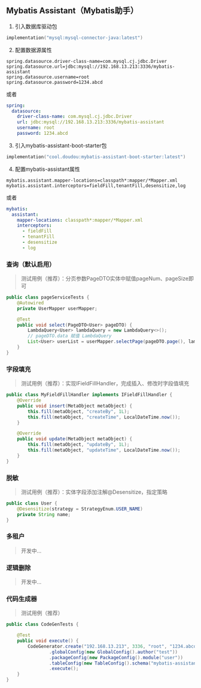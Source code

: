 ## Mybatis Assistant（Mybatis助手）

1. 引入数据库驱动包

```kotlin
implementation("mysql:mysql-connector-java:latest")
```

2. 配置数据源属性

```properties
spring.datasource.driver-class-name=com.mysql.cj.jdbc.Driver
spring.datasource.url=jdbc:mysql://192.168.13.213:3336/mybatis-assistant
spring.datasource.username=root
spring.datasource.password=1234.abcd
```

或者

```yaml
spring:
  datasource:
    driver-class-name: com.mysql.cj.jdbc.Driver
    url: jdbc:mysql://192.168.13.213:3336/mybatis-assistant
    username: root
    password: 1234.abcd
```

3. 引入mybatis-assistant-boot-starter包

```kotlin
implementation("cool.doudou:mybatis-assistant-boot-starter:latest")
```

4. 配置mybatis-assistant属性

```properties
mybatis.assistant.mapper-locations=classpath*:mapper/*Mapper.xml
mybatis.assistant.interceptors=fieldFill,tenantFill,desensitize,log
```

或者

```yaml
mybatis:
  assistant:
    mapper-locations: classpath*:mapper/*Mapper.xml
    interceptors:
      - fieldFill
      - tenantFill
      - desensitize
      - log
```

### 查询（默认启用）

> 测试用例（推荐）：分页参数PageDTO实体中赋值pageNum、pageSize即可

```java
public class pageServiceTests {
    @Autowired
    private UserMapper userMapper;

    @Test
    public void select(PageDTO<User> pageDTO) {
        LambdaQuery<User> lambdaQuery = new LambdaQuery<>();
        // pageDTO.data 赋值 LambdaQuery
        List<User> userList = userMapper.selectPage(pageDTO.page(), lambdaQuery);
    }
}
```

### 字段填充

> 测试用例（推荐）：实现IFieldFillHandler，完成插入、修改时字段值填充

```java
public class MyFieldFillHandler implements IFieldFillHandler {
    @Override
    public void insert(MetaObject metaObject) {
        this.fill(metaObject, "createBy", 1L);
        this.fill(metaObject, "createTime", LocalDateTime.now());
    }

    @Override
    public void update(MetaObject metaObject) {
        this.fill(metaObject, "updateBy", 1L);
        this.fill(metaObject, "updateTime", LocalDateTime.now());
    }
}
```

### 脱敏

> 测试用例（推荐）：实体字段添加注解@Desensitize，指定策略

```java
public class User {
    @Desensitize(strategy = StrategyEnum.USER_NAME)
    private String name;
}
```

### 多租户

> 开发中...

### 逻辑删除

> 开发中...

### 代码生成器

> 测试用例（推荐）

```java
public class CodeGenTests {

    @Test
    public void execute() {
        CodeGenerator.create("192.168.13.213", 3336, "root", "1234.abcd")
                .globalConfig(new GlobalConfig().author("test"))
                .packageConfig(new PackageConfig().module("user"))
                .tableConfig(new TableConfig().schema("mybatis-assistant").nameList("sys_user"))
                .execute();
    }
}
```